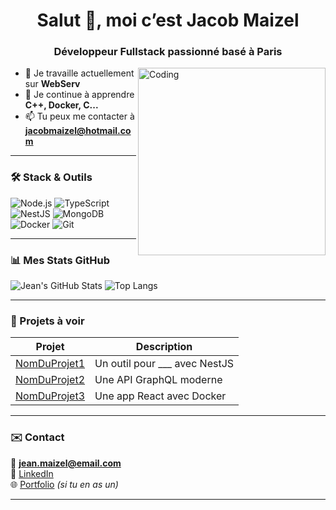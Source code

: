 <h1 align="center">Salut 👋, moi c’est Jacob Maizel</h1>
<h3 align="center">Développeur Fullstack passionné basé à Paris</h3>

<img align="right" alt="Coding" width="300" src="https://media.giphy.com/media/qgQUggAC3Pfv687qPC/giphy.gif" />

- 🔭 Je travaille actuellement sur **WebServ**
- 🌱 Je continue à apprendre **C++, Docker, C...**
- 📫 Tu peux me contacter à **jacobmaizel@hotmail.com**

---

### 🛠️ Stack & Outils

![Node.js](https://img.shields.io/badge/Node.js-339933?style=for-the-badge&logo=nodedotjs&logoColor=white)
![TypeScript](https://img.shields.io/badge/TypeScript-007ACC?style=for-the-badge&logo=typescript&logoColor=white)
![NestJS](https://img.shields.io/badge/NestJS-E0234E?style=for-the-badge&logo=nestjs&logoColor=white)
![MongoDB](https://img.shields.io/badge/MongoDB-4EA94B?style=for-the-badge&logo=mongodb&logoColor=white)
![Docker](https://img.shields.io/badge/Docker-2496ED?style=for-the-badge&logo=docker&logoColor=white)
![Git](https://img.shields.io/badge/Git-F05032?style=for-the-badge&logo=git&logoColor=white)

---

### 📊 Mes Stats GitHub

![Jean's GitHub Stats](https://github-readme-stats.vercel.app/api?username=jmaizel&show_icons=true&theme=radical)
![Top Langs](https://github-readme-stats.vercel.app/api/top-langs/?username=jmaizel&layout=compact&theme=radical)

---

### 📂 Projets à voir

| Projet | Description |
|--------|-------------|
| [NomDuProjet1](lien) | Un outil pour ___ avec NestJS |
| [NomDuProjet2](lien) | Une API GraphQL moderne |
| [NomDuProjet3](lien) | Une app React avec Docker |

---

### ✉️ Contact

📧 **jean.maizel@email.com**  
💼 [LinkedIn](https://www.linkedin.com/in/...)  
🌐 [Portfolio](https://tonsite.dev) *(si tu en as un)*

---

